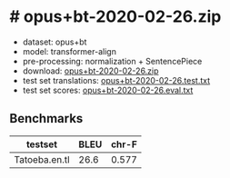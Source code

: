 # # opus+bt-2020-02-26.zip

* dataset: opus+bt
* model: transformer-align
* pre-processing: normalization + SentencePiece
* download: [opus+bt-2020-02-26.zip](https://object.pouta.csc.fi/OPUS-MT-models/en-tl/opus+bt-2020-02-26.zip)
* test set translations: [opus+bt-2020-02-26.test.txt](https://object.pouta.csc.fi/OPUS-MT-models/en-tl/opus+bt-2020-02-26.test.txt)
* test set scores: [opus+bt-2020-02-26.eval.txt](https://object.pouta.csc.fi/OPUS-MT-models/en-tl/opus+bt-2020-02-26.eval.txt)

## Benchmarks

| testset               | BLEU  | chr-F |
|-----------------------|-------|-------|
| Tatoeba.en.tl 	| 26.6 	| 0.577 |

